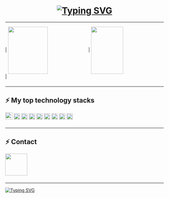 <h1 align="center">
<a href="#"><img src="https://readme-typing-svg.demolab.com?font=Fira+Code&pause=1000&width=435&lines=((%E2%9D%81%C2%B4%E2%97%A1%60%E2%9D%81)+Hello+Guys!+Can+I+Help+U?" alt="Typing SVG" /></a>
</h1> 



----

| <a href="https://github.com/Henderson-da-rocha-porfirio"><img align="center" width="50%" height="150px" src="https://github-readme-stats-sigma-five.vercel.app/api?username=henderson-da-rocha-porfirio&&show_icons=true" /></a>
| <a href="https://github.com/Henderson-da-rocha-porfirio"><img align="center" height="150px" width="45%" src="https://github-readme-stats.vercel.app/api/top-langs/?username=henderson-da-rocha-porfirio&layout=compact" /></a> |


###
###
----
## ⚡ My top technology stacks
<code><img height="23" src="https://icon-library.com/images/java-icon-image/java-icon-image-28.jpg"></code>
<code><img height="20" src="https://cdn.jsdelivr.net/gh/devicons/devicon/icons/spring/spring-original.svg"></code>
<code><img height="20" src="https://cdn.jsdelivr.net/gh/devicons/devicon/icons/angularjs/angularjs-original.svg"></code>
<code><img height="20" src="https://cdn.jsdelivr.net/gh/devicons/devicon/icons/javascript/javascript-original.svg"></code>
<code><img height="20" src="https://cdn.jsdelivr.net/gh/devicons/devicon/icons/html5/html5-original.svg"></code>
<code><img height="20" src="https://cdn.jsdelivr.net/gh/devicons/devicon/icons/css3/css3-original.svg"></code>
<code><img height="20" src="https://cdn.jsdelivr.net/gh/devicons/devicon/icons/typescript/typescript-original.svg"></code>
<code><img height="20" src="https://cdn.jsdelivr.net/gh/devicons/devicon/icons/postgresql/postgresql-original.svg"></code>
<code><img height="20" src="https://cdn.icon-icons.com/icons2/1381/PNG/512/mysqlworkbench_93532.png"></code>
###
----
## ⚡ Contact

<a href="https://www.linkedin.com/in/henderson-da-rocha-porfirio/">
<img src="https://cdn.jsdelivr.net/gh/devicons/devicon/icons/linkedin/linkedin-original.svg" align="center" height="70">
</a>
          
###
----

[![Typing SVG](https://readme-typing-svg.herokuapp.com?font=Fira+Code&duration=100&pause=5&color=1FF79E&width=435&lines=Status++++++++++200+OK)](https://git.io/typing-svg)
